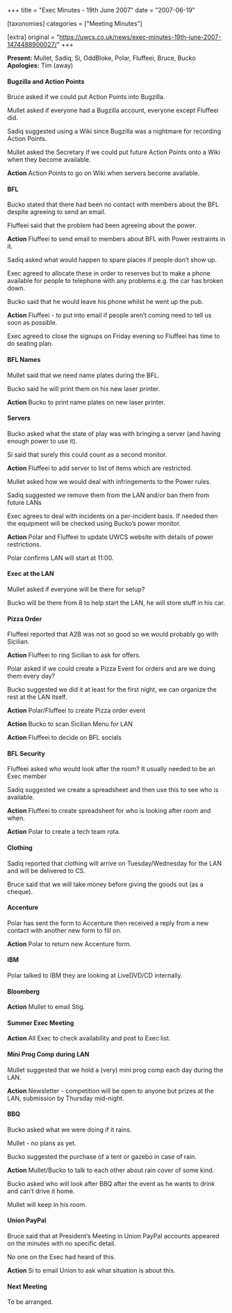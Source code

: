 +++
title = "Exec Minutes - 19th June 2007"
date = "2007-06-19"

[taxonomies]
categories = ["Meeting Minutes"]

[extra]
original = "https://uwcs.co.uk/news/exec-minutes-19th-june-2007-1474488900027/"
+++

**Present:** Mullet, Sadiq, Si, OddBloke, Polar, Fluffeei, Bruce, Bucko  
**Apologies:** Tim (away)

#### Bugzilla and Action Points

Bruce asked if we could put Action Points into Bugzilla.

Mullet asked if everyone had a Bugzilla account, everyone except Fluffeei did.

Sadiq suggested using a Wiki since Bugzilla was a nightmare for recording Action Points.

Mullet asked the Secretary if we could put future Action Points onto a Wiki when they become available.

**Action** Action Points to go on Wiki when servers become available.

#### BFL

Bucko stated that there had been no contact with members about the BFL despite agreeing to send an email.

Fluffeei said that the problem had been agreeing about the power.

**Action** Fluffeei to send email to members about BFL with Power restraints in it.

Sadiq asked what would happen to spare places if people don’t show up.

Exec agreed to allocate these in order to reserves but to make a phone available for people to telephone with any problems e.g. the car has broken down.

Bucko said that he would leave his phone whilst he went up the pub.

**Action** Fluffeei - to put into email if people aren’t coming need to tell us soon as possible.

Exec agreed to close the signups on Friday evening so Fluffeei has time to do seating plan.

#### BFL Names

Mullet said that we need name plates during the BFL.

Bucko said he will print them on his new laser printer.

**Action** Bucko to print name plates on new laser printer.

#### Servers

Bucko asked what the state of play was with bringing a server (and having enough power to use it).

Si said that surely this could count as a second monitor.

**Action** Fluffeei to add server to list of items which are restricted.

Mullet asked how we would deal with infringements to the Power rules.

Sadiq suggested we remove them from the LAN and/or ban them from future LANs

Exec agrees to deal with incidents on a per-incident basis. If needed then the equipment will be checked using Bucko’s power monitor.

**Action** Polar and Fluffeei to update UWCS website with details of power restrictions.

Polar confirms LAN will start at 11:00.

#### Exec at the LAN

Mullet asked if everyone will be there for setup?

Bucko will be there from 8 to help start the LAN, he will store stuff in his car.

#### Pizza Order

Fluffeei reported that A2B was not so good so we would probably go with Sicilian.

**Action** Fluffeei to ring Sicilian to ask for offers.

Polar asked if we could create a Pizza Event for orders and are we doing them every day?

Bucko suggested we did it at least for the first night, we can organize the rest at the LAN itself.

**Action** Polar/Fluffeei to create Pizza order event

**Action** Bucko to scan Sicilian Menu for LAN

**Action** Fluffeei to decide on BFL socials

#### BFL Security

Fluffeei asked who would look after the room? It usually needed to be an Exec member

Sadiq suggested we create a spreadsheet and then use this to see who is available.

**Action** Fluffeei to create spreadsheet for who is looking after room and when.

**Action** Polar to create a tech team rota.

#### Clothing

Sadiq reported that clothing will arrive on Tuesday/Wednesday for the LAN and will be delivered to CS.

Bruce said that we will take money before giving the goods out (as a cheque).

#### Accenture

Polar has sent the form to Accenture then received a reply from a new contact with another new form to fill on.

**Action** Polar to return new Accenture form.

#### IBM

Polar talked to IBM they are looking at LiveDVD/CD internally.

#### Bloomberg

**Action** Mullet to email Stig.

#### Summer Exec Meeting

**Action** All Exec to check availability and post to Exec list.

#### Mini Prog Comp during LAN

Mullet suggested that we hold a (very) mini prog comp each day during the LAN.

**Action** Newsletter - competition will be open to anyone but prizes at the LAN, submission by Thursday mid-night.

#### BBQ

Bucko asked what we were doing if it rains.

Mullet - no plans as yet.

Bucko suggested the purchase of a tent or gazebo in case of rain.

**Action** Mullet/Bucko to talk to each other about rain cover of some kind.

Bucko asked who will look after BBQ after the event as he wants to drink and can’t drive it home.

Mullet will keep in his room.

#### Union PayPal

Bruce said that at President’s Meeting in Union PayPal accounts appeared on the minutes with no specific detail.

No one on the Exec had heard of this.

**Action** Si to email Union to ask what situation is about this.

#### Next Meeting

To be arranged.
